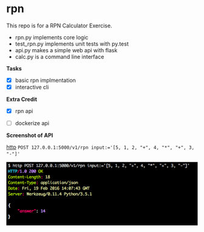 # rpn

This repo is for a RPN Calculator Exercise.

 - rpn.py implements core logic
 - test_rpn.py implements unit tests with py.test
 - api.py makes a simple web api with flask
 - calc.py is a command line interface

**Tasks**

 - [x] basic rpn implmentation
 - [x] interactive cli

**Extra Credit**

 - [x] rpn api
 - [ ] dockerize api


**Screenshot of API**

[http](https://github.com/jkbrzt/httpie) `POST 127.0.0.1:5000/v1/rpn input:='[5, 1, 2, "+", 4, "*", "+", 3, "-"]'`

![screen shot using api](https://raw.githubusercontent.com/meantheory/rpn/master/Screenshot.2016-02-19.09.08.09.png)
